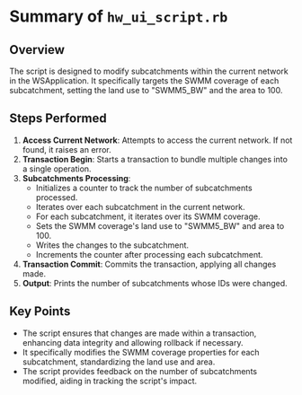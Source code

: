 # Summary of `hw_ui_script.rb`

## Overview
The script is designed to modify subcatchments within the current network in the WSApplication. It specifically targets the SWMM coverage of each subcatchment, setting the land use to "SWMM5_BW" and the area to 100.

## Steps Performed
1. **Access Current Network**: Attempts to access the current network. If not found, it raises an error.
2. **Transaction Begin**: Starts a transaction to bundle multiple changes into a single operation.
3. **Subcatchments Processing**:
   - Initializes a counter to track the number of subcatchments processed.
   - Iterates over each subcatchment in the current network.
   - For each subcatchment, it iterates over its SWMM coverage.
   - Sets the SWMM coverage's land use to "SWMM5_BW" and area to 100.
   - Writes the changes to the subcatchment.
   - Increments the counter after processing each subcatchment.
4. **Transaction Commit**: Commits the transaction, applying all changes made.
5. **Output**: Prints the number of subcatchments whose IDs were changed.

## Key Points
- The script ensures that changes are made within a transaction, enhancing data integrity and allowing rollback if necessary.
- It specifically modifies the SWMM coverage properties for each subcatchment, standardizing the land use and area.
- The script provides feedback on the number of subcatchments modified, aiding in tracking the script's impact.